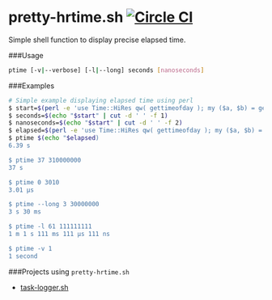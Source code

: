 pretty-hrtime.sh [![Circle CI](https://circleci.com/gh/posva/pretty-hrtime.sh.svg?style=svg)](https://circleci.com/gh/posva/pretty-hrtime.sh)
===

Simple shell function to display precise elapsed time.

###Usage
```bash
ptime [-v|--verbose] [-l|--long] seconds [nanoseconds]
```

###Examples
```bash
# Simple example displaying elapsed time using perl
$ start=$(perl -e 'use Time::HiRes qw( gettimeofday ); my ($a, $b) = gettimeofday; $ts = $a; $tn = $b * 1000; print "$ts $tn";')
$ seconds=$(echo "$start" | cut -d ' ' -f 1) 
$ nanoseconds=$(echo "$start" | cut -d ' ' -f 2) 
$ elapsed=$(perl -e 'use Time::HiRes qw( gettimeofday ); my ($a, $b) = gettimeofday; $ts = $a - '"$seconds"'; $tn = $b * 1000 - '"$nanoseconds"'; print "$ts $tn";')
$ ptime $(echo "$elapsed)
6.39 s

$ ptime 37 310000000
37 s

$ ptime 0 3010
3.01 μs

$ ptime --long 3 30000000
3 s 30 ms

$ ptime -l 61 111111111
1 m 1 s 111 ms 111 μs 111 ns

$ ptime -v 1
1 second
```

###Projects using `pretty-hrtime.sh`

- [task-logger.sh](https://github.com/posva/task-logger.sh)
